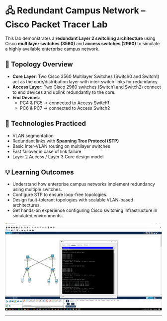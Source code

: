 # 🖧 Redundant Campus Network – Cisco Packet Tracer Lab

This lab demonstrates a **redundant Layer 2 switching architecture** using Cisco **multilayer switches (3560)** and **access switches (2960)** to simulate a highly available enterprise campus network.

## 🧩 Topology Overview

- **Core Layer**: Two Cisco 3560 Multilayer Switches (Switch0 and Switch1) act as the core/distribution layer with inter-switch links for redundancy.
- **Access Layer**: Two Cisco 2960 switches (Switch1 and Switch2) connect to end devices and uplink redundantly to the core.
- **End Devices**:
  - PC4 & PC5 → connected to Access Switch1
  - PC6 & PC7 → connected to Access Switch2

## 🔧 Technologies Practiced

- VLAN segmentation
- Redundant links with **Spanning Tree Protocol (STP)**
- Basic inter-VLAN routing on multilayer switches
- Fast failover in case of link failure
- Layer 2 Access / Layer 3 Core design model

## 💡 Learning Outcomes

- Understand how enterprise campus networks implement redundancy using multiple switches.
- Configure STP to ensure loop-free topologies.
- Design fault-tolerant topologies with scalable VLAN-based architectures.
- Get hands-on experience configuring Cisco switching infrastructure in simulated environments.

![Lab](lab4.jpg)

---
